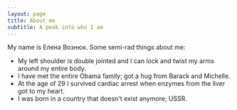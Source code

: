```yaml
---
layout: page
title: About me
subtitle: A peak into who I am
---
```


My name is Елена Вознюк. Some semi-rad things about me:

- My left shoulder is double jointed and I can lock and twist my arms around my entire body.
- I have met the entire Obama family; got a hug from Barack and Michelle.
- At the age of 29 I survived cardiac arrest when enzymes from the liver got to my heart.
- I was born in a country that doesn't exist anymore; USSR.
